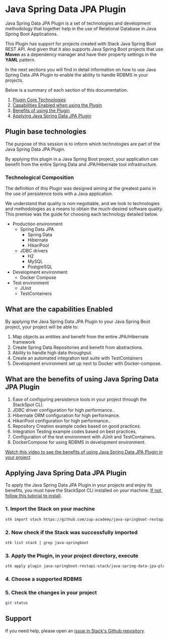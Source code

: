 # **Java Spring Data JPA Plugin**

Java Spring Data JPA Plugin is a set of technologies and development methodology that together help in the use of Relational Database in Java Spring Boot Applications.

This Plugin has support for projects created with Stack Java Spring Boot REST API. And given that it also supports Java Spring Boot projects that use **Maven** as a dependency manager and have their property settings in the **YAML** pattern.

In the next sections you will find in detail information on how to use Java Spring Data JPA Plugin to enable the ability to handle RDBMS in your projects.

Below is a summary of each section of this documentation.

1. [Plugin Core Technologies](#plugin-base-technologies)
2. [Capabilities Enabled when using the Plugin](#what-are-the-capabilities-enabled)
3. [Benefits of using the Plugin](#what-are-the-benefits-of-using-java-spring-data-jpa-plugin)
4. [Applying Java Spring Data JPA Plugin](#applying-java-spring-data-jpa-plugin)


## **Plugin base technologies**
The purpose of this session is to inform which technologies are part of the Java Spring Data JPA Plugin.

By applying this plugin in a Java Spring Boot project, your application can benefit from the entire Spring Data and JPA/Hibernate tool infrastructure.


### **Technological Composition**

The definition of this Plugin was designed aiming at the greatest pains in the use of persistence tools with a Java application.

We understand that quality is non-negotiable, and we look to technologies and methodologies as a means to obtain the much-desired software quality. This premise was the guide for choosing each technology detailed below.


- Production environment
    - Spring Data JPA
        - Spring Data
        - Hibernate
        - HikariPool
    - JDBC drivers
        - H2
        - MySQL
        - PostgreSQL
- Development environment
    - Docker Compose
- Test environment
    - JUnit
    - TestContainers



## **What are the capabilities Enabled**

By applying the Java Spring Data JPA Plugin to your Java Spring Boot project, your project will be able to:

1. Map objects as entities and benefit from the entire JPA/Hibernate framework
2. Create Spring Data Repositories and benefit from abstractions.
3. Ability to handle high data throughput.
4. Create an automated integration test suite with TestContainers
5. Development environment set up next to Docker with Docker-compose.


## **What are the benefits of using Java Spring Data JPA Plugin**

1. Ease of configuring persistence tools in your project through the StackSpot CLI.
2. JDBC driver configuration for high performance..
3. Hibernate ORM configuration for high performance.
4. HikariPool configuration for high performance..
5. Repository Creation example codes based on good practices.
6. Integration Testing example codes based on best practices.
7. Configuration of the test environment with JUnit and TestContainers.
8. DockerCompose for using RDBMS in development environment.


[Watch this video to see the benefits of using Java Spring Data JPA Plugin in your project](https://youtu.be/8u6hdthmgu0)


## **Applying Java Spring Data JPA Plugin**

To apply the Java Spring Data JPA Plugin in your projects and enjoy its benefits, you must have the StackSpot CLI installed on your machine. [If not, follow this tutorial to install](https://docs.stackspot.com/docs/stk-cli/installation/).

### 1. Import the Stack on your machine

```sh
stk import stack https://github.com/zup-academy/java-springboot-restapi-stack
```

### 2. Now check if the Stack was successfully imported

```sh
stk list stack | grep java-springboot
```

### 3. Apply the Plugin, in your project directory, execute

```sh
stk apply plugin java-springboot-restapi-stack/java-spring-data-jpa-plugin
```

### 4. Choose a supported RDBMS

### 5. Check the changes in your project

```sh
git status
```



## Support

If you need help, please open an [issue in Stack's Github repository](https://github.com/zup-academy/java-spring-data-jpa-plugin/issues).